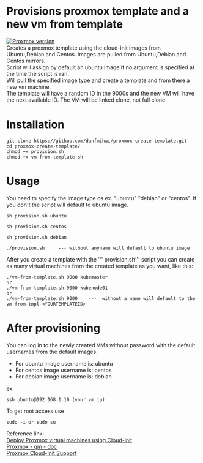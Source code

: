 
# Provisions proxmox template and a new vm from template
[![Proxmox version](https://img.shields.io/badge/Proxmox-6.4-brightgreen)](https://github.com/danfmihai/proxmox-create-template)  
Creates a proxmox template using the cloud-init images from Ubuntu,Debian and Centos.  Images are pulled from Ubuntu,Debian and Centos mirrors.  
Script will assign by default an ubuntu image if no argument is specified at the time the script is ran.  
Will pull the specified image type and create a template and from there a new vm machine.  
The template will have a random ID in the 9000s and the new VM will have the next available ID.
The VM will be linked clone, not full clone.  

# Installation 
```
git clone https://github.com/danfmihai/proxmox-create-template.git
cd proxmox-create-template/
chmod +x provision.sh
chmod +x vm-from-template.sh
```
# Usage 
You need to specify the image type os ex. "ubuntu" "debian" or "centos". If you don't the script will default to ubuntu image.
```
sh provision.sh ubuntu

sh provision.sh centos

sh provision.sh debian

./provision.sh     --- without anyname will default to ubuntu image

```
After you create a template with the ''' provision.sh''' script you can create as many virtual machines from the created template as you want, like this:
```
./vm-from-template.sh 9000 kubemaster
or
./vm-from-template.sh 9000 kubenode01
or
./vm-from-template.sh 9000    ---  without a name will default to the vm-from-tmpl-<YOURTEMPLATEID>

```
# After provisioning
You can log in to the newly created VMs without password with the default usernames from the default images.
 - For ubuntu image username is: ubuntu
 - For centos image username is: centos
 - For debian image username is: debian
 
ex.
 ```
ssh ubuntu@192.168.1.10 (your vm ip)
 ```
To get root access use 
```
sudo -i or sudo su
```

 Reference link:  
[Deploy Proxmox virtual machines using Cloud-init](https://norocketscience.at/deploy-proxmox-virtual-machines-using-cloud-init/)  
[Proxmox - qm - doc](https://pve.proxmox.com/pve-docs/qm.1.html)  
[Proxmox Cloud-Init Support](https://pve.proxmox.com/wiki/Cloud-Init_Support)  

